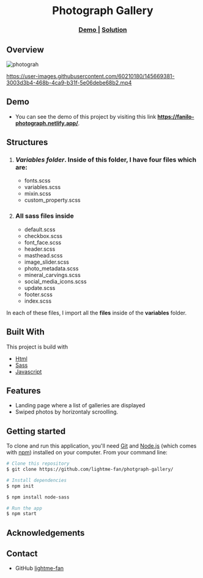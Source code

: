 <h1 align="center">Photograph Gallery</h1>

<div align="center">
  <h3>
    <a href="https://fanilo-photograph.netlify.app/">
      Demo
    </a>
    <span> | </span>
    <a href="https://github.com/lightme-fan/front-end-finals">
      Solution
    </a>
  </h3>
</div>

<!-- OVERVIEW -->

## Overview
![photograh](https://user-images.githubusercontent.com/60210180/145669368-5bed3890-2350-44f3-b5bf-a341edac6840.png)

https://user-images.githubusercontent.com/60210180/145669381-3003d3b4-468b-4ca9-b31f-5e06debe68b2.mp4

## Demo
- You can see the demo of this project by visiting this link **https://fanilo-photograph.netlify.app/**.

## Structures
1. ### *Variables folder*. Inside of this folder, I have four files which are:
    - fonts.scss
    - variables.scss
    - mixin.scss
    - custom_property.scss

1. ### All sass files inside
    - default.scss
    - checkbox.scss
    - font_face.scss
    - header.scss
    - masthead.scss
    - image_slider.scss
    - photo_metadata.scss
    - mineral_carvings.scss
    - social_media_icons.scss
    - update.scss
    - footer.scss
    - index.scss

In each of these files, I import all the **files** inside of the **variables** folder.

## Built With
This project is build with 
  - [Html](https://developer.mozilla.org/en-US/docs/Web/HTML)
  - [Sass](https://sass-lang.com/)
  - [Javascript](https://javascript.info/)
 
## Features
- Landing page where a list of galleries are displayed
- Swiped photos by horizontaly scroolling.

## Getting started
To clone and run this application, you'll need [Git](https://git-scm.com) and [Node.js](https://nodejs.org/en/download/) (which comes with [npm](http://npmjs.com)) installed on your computer. From your command line:

```bash
# Clone this repository
$ git clone https://github.com/lightme-fan/photgraph-gallery/

# Install dependencies
$ npm init

$ npm install node-sass

# Run the app
$ npm start
```

## Acknowledgements

<!-- This section should list any articles or add-ons/plugins that helps you to complete the project. This is optional but it will help you in the future. For example: -->

## Contact
-   GitHub [lightme-fan](https://github.com/lightme-fan)
